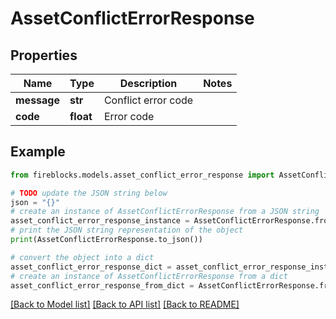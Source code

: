 # AssetConflictErrorResponse


## Properties

Name | Type | Description | Notes
------------ | ------------- | ------------- | -------------
**message** | **str** | Conflict error code | 
**code** | **float** | Error code | 

## Example

```python
from fireblocks.models.asset_conflict_error_response import AssetConflictErrorResponse

# TODO update the JSON string below
json = "{}"
# create an instance of AssetConflictErrorResponse from a JSON string
asset_conflict_error_response_instance = AssetConflictErrorResponse.from_json(json)
# print the JSON string representation of the object
print(AssetConflictErrorResponse.to_json())

# convert the object into a dict
asset_conflict_error_response_dict = asset_conflict_error_response_instance.to_dict()
# create an instance of AssetConflictErrorResponse from a dict
asset_conflict_error_response_from_dict = AssetConflictErrorResponse.from_dict(asset_conflict_error_response_dict)
```
[[Back to Model list]](../README.md#documentation-for-models) [[Back to API list]](../README.md#documentation-for-api-endpoints) [[Back to README]](../README.md)


